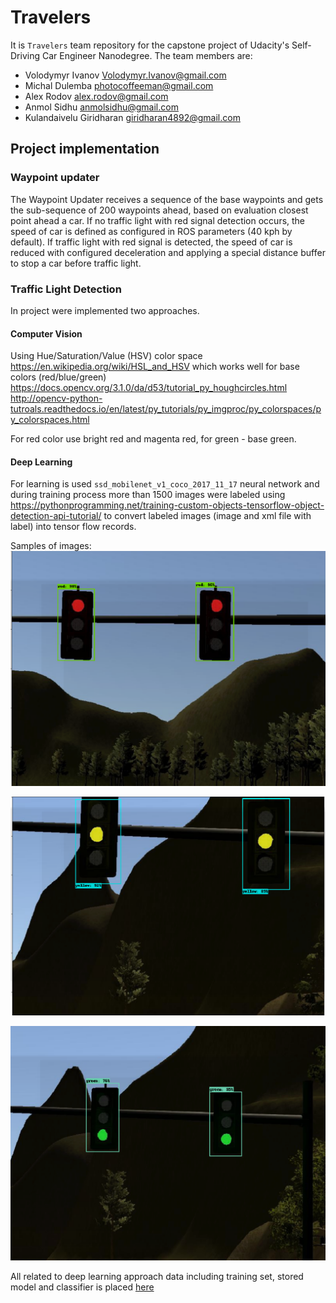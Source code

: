 # Travelers

It is `Travelers` team repository for the capstone project of Udacity's Self-Driving Car Engineer Nanodegree. The team members are:
  - Volodymyr Ivanov <Volodymyr.Ivanov@gmail.com>
  - Michal Dulemba <photocoffeeman@gmail.com>
  - Alex Rodov <alex.rodov@gmail.com>
  - Anmol Sidhu <anmolsidhu@gmail.com>
  - Kulandaivelu Giridharan <giridharan4892@gmail.com>

## Project implementation
### Waypoint updater
The Waypoint Updater receives a sequence of the base waypoints and gets the sub-sequence of 200 waypoints ahead, based on evaluation closest point ahead a car.
If no traffic light with red signal detection occurs, the speed of car is defined as configured in ROS parameters (40 kph by default).
If traffic light with red signal is detected, the speed of car is reduced with configured deceleration and applying a special distance buffer to stop a car before traffic light.

### Traffic Light Detection
In project were implemented two approaches.

#### Computer Vision
Using Hue/Saturation/Value (HSV) color space <https://en.wikipedia.org/wiki/HSL_and_HSV> which works well for base colors (red/blue/green)
<https://docs.opencv.org/3.1.0/da/d53/tutorial_py_houghcircles.html>
<http://opencv-python-tutroals.readthedocs.io/en/latest/py_tutorials/py_imgproc/py_colorspaces/py_colorspaces.html>

For red color use bright red and magenta red, for green - base green.

#### Deep Learning
For learning is used `ssd_mobilenet_v1_coco_2017_11_17` neural network and during training process more than 1500 images were labeled using <https://pythonprogramming.net/training-custom-objects-tensorflow-object-detection-api-tutorial/> to convert labeled images (image and xml file with label) into tensor flow records.

Samples of images:
![Red color of traffic light](imgs/red.png)

![Yellow color of traffic light](imgs/yellow.png)

![Green color of traffic light](imgs/green.png)

All related to deep learning approach data including training set, stored model and classifier is placed [here](https://github.com/VolodymyrIvanov/Udacity-Capstone/tree/master/ros/src/tl_detector/light_classification)
